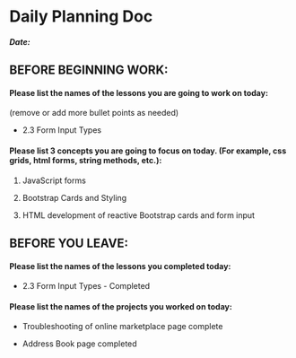 # Daily Planning Doc

##### Date:

## BEFORE BEGINNING WORK:


#### Please list the names of the lessons you are going to work on today:

(remove or add more bullet points as needed)

* 2.3 Form Input Types



#### Please list 3 concepts you are going to focus on today. (For example, css grids, html forms, string methods, etc.):

1. JavaScript forms

2. Bootstrap Cards and Styling

3. HTML development of reactive Bootstrap cards and form input



## BEFORE YOU LEAVE:


#### Please list the names of the lessons you completed today:

* 2.3 Form Input Types - Completed



#### Please list the names of the projects you worked on today:

* Troubleshooting of online marketplace page complete

* Address Book page completed
